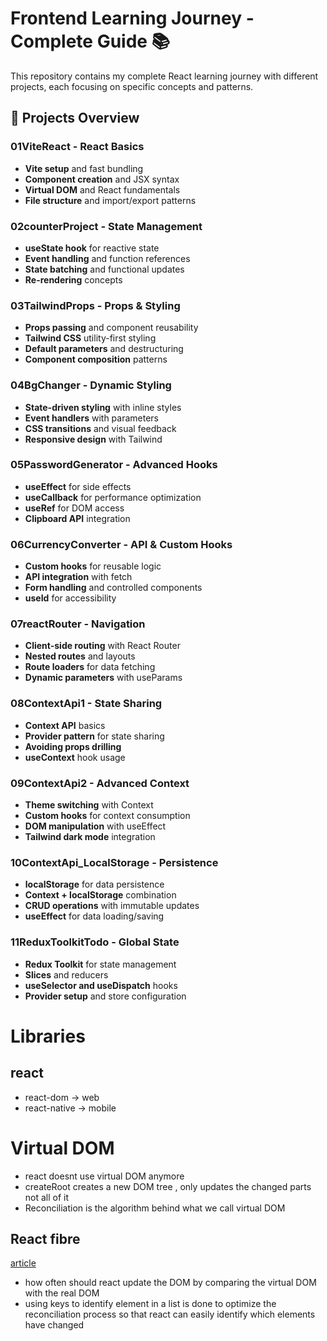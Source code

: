 # Frontend Learning Journey - Complete Guide 📚

This repository contains my complete React learning journey with different projects, each focusing on specific concepts and patterns.

## 🚀 Projects Overview

### **01ViteReact** - React Basics
- **Vite setup** and fast bundling
- **Component creation** and JSX syntax
- **Virtual DOM** and React fundamentals
- **File structure** and import/export patterns

### **02counterProject** - State Management
- **useState hook** for reactive state
- **Event handling** and function references
- **State batching** and functional updates
- **Re-rendering** concepts

### **03TailwindProps** - Props & Styling
- **Props passing** and component reusability
- **Tailwind CSS** utility-first styling
- **Default parameters** and destructuring
- **Component composition** patterns

### **04BgChanger** - Dynamic Styling
- **State-driven styling** with inline styles
- **Event handlers** with parameters
- **CSS transitions** and visual feedback
- **Responsive design** with Tailwind

### **05PasswordGenerator** - Advanced Hooks
- **useEffect** for side effects
- **useCallback** for performance optimization
- **useRef** for DOM access
- **Clipboard API** integration

### **06CurrencyConverter** - API & Custom Hooks
- **Custom hooks** for reusable logic
- **API integration** with fetch
- **Form handling** and controlled components
- **useId** for accessibility

### **07reactRouter** - Navigation
- **Client-side routing** with React Router
- **Nested routes** and layouts
- **Route loaders** for data fetching
- **Dynamic parameters** with useParams

### **08ContextApi1** - State Sharing
- **Context API** basics
- **Provider pattern** for state sharing
- **Avoiding props drilling**
- **useContext** hook usage

### **09ContextApi2** - Advanced Context
- **Theme switching** with Context
- **Custom hooks** for context consumption
- **DOM manipulation** with useEffect
- **Tailwind dark mode** integration

### **10ContextApi_LocalStorage** - Persistence
- **localStorage** for data persistence
- **Context + localStorage** combination
- **CRUD operations** with immutable updates
- **useEffect** for data loading/saving

### **11ReduxToolkitTodo** - Global State
- **Redux Toolkit** for state management
- **Slices** and reducers
- **useSelector and useDispatch** hooks
- **Provider setup** and store configuration


# Libraries
## react
- react-dom -> web
- react-native -> mobile

# Virtual DOM
- react doesnt use virtual DOM anymore
- createRoot creates a new DOM tree , only updates the changed parts not all of it
- Reconciliation is the algorithm behind what we call virtual DOM

## React fibre
[article](https://github.com/acdlite/react-fiber-architecture)
- how often should react update the DOM by comparing the virtual DOM with the real DOM
- using keys to identify element in a list is done to optimize the reconciliation process so that react can easily identify which elements have changed 